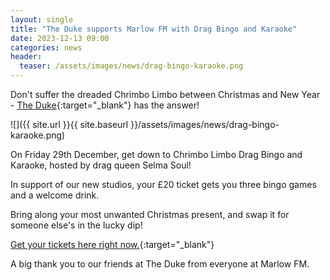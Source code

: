 ```yaml
---
layout: single
title: "The Duke supports Marlow FM with Drag Bingo and Karaoke"
date: 2023-12-13 09:00
categories: news
header:
  teaser: /assets/images/news/drag-bingo-karaoke.png
---
```


Don't suffer the dreaded Chrimbo Limbo between Christmas and New Year - [The Duke](https://thedukebox.co.uk/){:target="\_blank"} has the answer!

![]({{ site.url }}{{ site.baseurl }}/assets/images/news/drag-bingo-karaoke.png)

On Friday 29th December, get down to Chrimbo Limbo Drag Bingo and Karaoke, hosted by drag queen Selma Soul!

In support of our new studios, your £20 ticket gets you three bingo games and a welcome drink.

Bring along your most unwanted Christmas present, and swap it for someone else's in the lucky dip!

[Get your tickets here right now.](https://checkout.square.site/merchant/ML98DM703AZ1T/checkout/2CQNHSBN3U6JVPQ5SLY2Q7YE){:target="\_blank"}

A big thank you to our friends at The Duke from everyone at Marlow FM.
